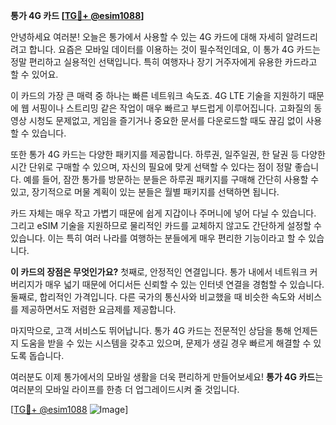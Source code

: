 **통가 4G 카드 [[TG💪+ @esim1088](https://t.me/s/esim1088)]**

안녕하세요 여러분! 오늘은 통가에서 사용할 수 있는 4G 카드에 대해 자세히 알려드리려고 합니다. 요즘은 모바일 데이터를 이용하는 것이 필수적인데요, 이 통가 4G 카드는 정말 편리하고 실용적인 선택입니다. 특히 여행자나 장기 거주자에게 유용한 카드라고 할 수 있어요.

이 카드의 가장 큰 매력 중 하나는 빠른 네트워크 속도죠. 4G LTE 기술을 지원하기 때문에 웹 서핑이나 스트리밍 같은 작업이 매우 빠르고 부드럽게 이루어집니다. 고화질의 동영상 시청도 문제없고, 게임을 즐기거나 중요한 문서를 다운로드할 때도 끊김 없이 사용할 수 있습니다.

또한 통가 4G 카드는 다양한 패키지를 제공합니다. 하루권, 일주일권, 한 달권 등 다양한 시간 단위로 구매할 수 있으며, 자신의 필요에 맞게 선택할 수 있다는 점이 정말 좋습니다. 예를 들어, 잠깐 통가를 방문하는 분들은 하루권 패키지를 구매해 간단히 사용할 수 있고, 장기적으로 머물 계획이 있는 분들은 월별 패키지를 선택하면 됩니다.

카드 자체는 매우 작고 가볍기 때문에 쉽게 지갑이나 주머니에 넣어 다닐 수 있습니다. 그리고 eSIM 기술을 지원하므로 물리적인 카드를 교체하지 않고도 간단하게 설정할 수 있습니다. 이는 특히 여러 나라를 여행하는 분들에게 매우 편리한 기능이라고 할 수 있습니다.

**이 카드의 장점은 무엇인가요?** 첫째로, 안정적인 연결입니다. 통가 내에서 네트워크 커버리지가 매우 넓기 때문에 어디서든 신뢰할 수 있는 인터넷 연결을 경험할 수 있습니다. 둘째로, 합리적인 가격입니다. 다른 국가의 통신사와 비교했을 때 비슷한 속도와 서비스를 제공하면서도 저렴한 요금제를 제공합니다.

마지막으로, 고객 서비스도 뛰어납니다. 통가 4G 카드는 전문적인 상담을 통해 언제든지 도움을 받을 수 있는 시스템을 갖추고 있으며, 문제가 생길 경우 빠르게 해결할 수 있도록 돕습니다.

여러분도 이제 통가에서의 모바일 생활을 더욱 편리하게 만들어보세요! **통가 4G 카드**는 여러분의 모바일 라이프를 한층 더 업그레이드시켜 줄 것입니다.

[[TG💪+ @esim1088](https://t.me/s/esim1088) ![Image](https://i.postimg.cc/Y0z9fWf4/image.png)]